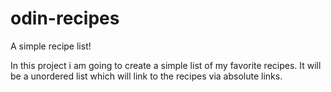 # odin-recipes

A simple recipe list!

In this project i am going to create a simple list of my favorite recipes.
It will be a unordered list which will link to the recipes via absolute links.
